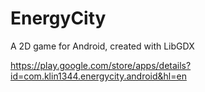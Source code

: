 # EnergyCity
A 2D game for Android, created with LibGDX

https://play.google.com/store/apps/details?id=com.klin1344.energycity.android&hl=en

